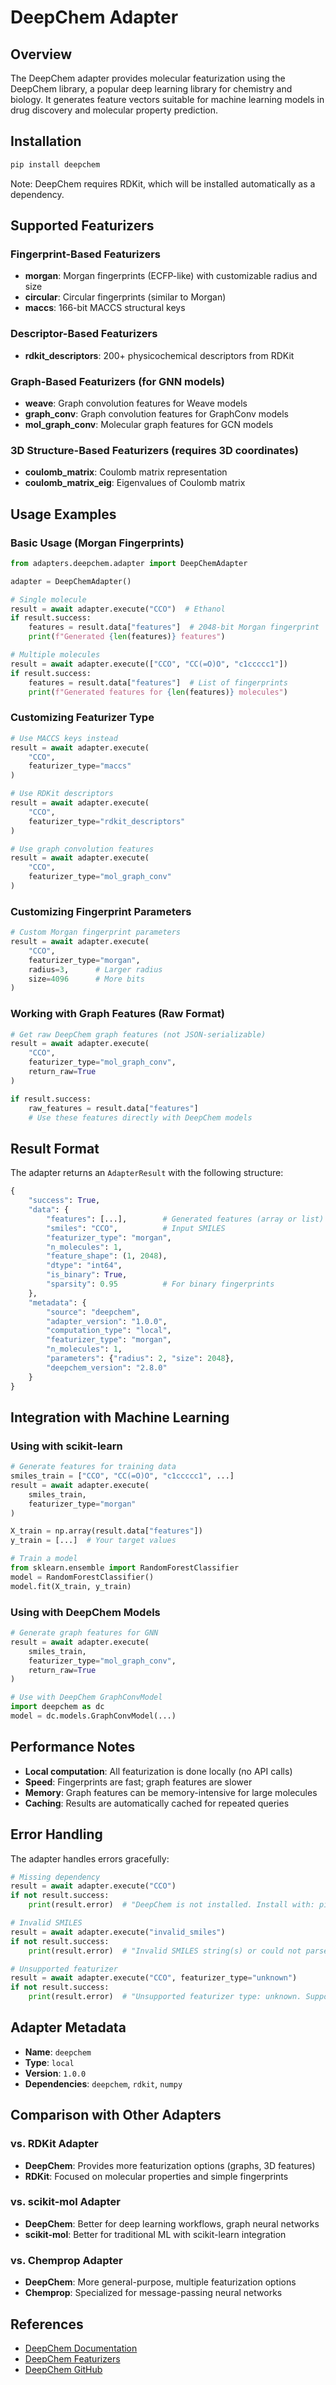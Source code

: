 # DeepChem Adapter

## Overview
The DeepChem adapter provides molecular featurization using the DeepChem library, a popular deep learning library for chemistry and biology. It generates feature vectors suitable for machine learning models in drug discovery and molecular property prediction.

## Installation
```bash
pip install deepchem
```

Note: DeepChem requires RDKit, which will be installed automatically as a dependency.

## Supported Featurizers

### Fingerprint-Based Featurizers
- **morgan**: Morgan fingerprints (ECFP-like) with customizable radius and size
- **circular**: Circular fingerprints (similar to Morgan)
- **maccs**: 166-bit MACCS structural keys

### Descriptor-Based Featurizers
- **rdkit_descriptors**: 200+ physicochemical descriptors from RDKit

### Graph-Based Featurizers (for GNN models)
- **weave**: Graph convolution features for Weave models
- **graph_conv**: Graph convolution features for GraphConv models
- **mol_graph_conv**: Molecular graph features for GCN models

### 3D Structure-Based Featurizers (requires 3D coordinates)
- **coulomb_matrix**: Coulomb matrix representation
- **coulomb_matrix_eig**: Eigenvalues of Coulomb matrix

## Usage Examples

### Basic Usage (Morgan Fingerprints)
```python
from adapters.deepchem.adapter import DeepChemAdapter

adapter = DeepChemAdapter()

# Single molecule
result = await adapter.execute("CCO")  # Ethanol
if result.success:
    features = result.data["features"]  # 2048-bit Morgan fingerprint
    print(f"Generated {len(features)} features")

# Multiple molecules
result = await adapter.execute(["CCO", "CC(=O)O", "c1ccccc1"])
if result.success:
    features = result.data["features"]  # List of fingerprints
    print(f"Generated features for {len(features)} molecules")
```

### Customizing Featurizer Type
```python
# Use MACCS keys instead
result = await adapter.execute(
    "CCO",
    featurizer_type="maccs"
)

# Use RDKit descriptors
result = await adapter.execute(
    "CCO",
    featurizer_type="rdkit_descriptors"
)

# Use graph convolution features
result = await adapter.execute(
    "CCO",
    featurizer_type="mol_graph_conv"
)
```

### Customizing Fingerprint Parameters
```python
# Custom Morgan fingerprint parameters
result = await adapter.execute(
    "CCO",
    featurizer_type="morgan",
    radius=3,      # Larger radius
    size=4096      # More bits
)
```

### Working with Graph Features (Raw Format)
```python
# Get raw DeepChem graph features (not JSON-serializable)
result = await adapter.execute(
    "CCO",
    featurizer_type="mol_graph_conv",
    return_raw=True
)

if result.success:
    raw_features = result.data["features"]
    # Use these features directly with DeepChem models
```

## Result Format

The adapter returns an `AdapterResult` with the following structure:

```python
{
    "success": True,
    "data": {
        "features": [...],        # Generated features (array or list)
        "smiles": "CCO",          # Input SMILES
        "featurizer_type": "morgan",
        "n_molecules": 1,
        "feature_shape": (1, 2048),
        "dtype": "int64",
        "is_binary": True,
        "sparsity": 0.95          # For binary fingerprints
    },
    "metadata": {
        "source": "deepchem",
        "adapter_version": "1.0.0",
        "computation_type": "local",
        "featurizer_type": "morgan",
        "n_molecules": 1,
        "parameters": {"radius": 2, "size": 2048},
        "deepchem_version": "2.8.0"
    }
}
```

## Integration with Machine Learning

### Using with scikit-learn
```python
# Generate features for training data
smiles_train = ["CCO", "CC(=O)O", "c1ccccc1", ...]
result = await adapter.execute(
    smiles_train,
    featurizer_type="morgan"
)

X_train = np.array(result.data["features"])
y_train = [...]  # Your target values

# Train a model
from sklearn.ensemble import RandomForestClassifier
model = RandomForestClassifier()
model.fit(X_train, y_train)
```

### Using with DeepChem Models
```python
# Generate graph features for GNN
result = await adapter.execute(
    smiles_train,
    featurizer_type="mol_graph_conv",
    return_raw=True
)

# Use with DeepChem GraphConvModel
import deepchem as dc
model = dc.models.GraphConvModel(...)
```

## Performance Notes

- **Local computation**: All featurization is done locally (no API calls)
- **Speed**: Fingerprints are fast; graph features are slower
- **Memory**: Graph features can be memory-intensive for large molecules
- **Caching**: Results are automatically cached for repeated queries

## Error Handling

The adapter handles errors gracefully:

```python
# Missing dependency
result = await adapter.execute("CCO")
if not result.success:
    print(result.error)  # "DeepChem is not installed. Install with: pip install deepchem"

# Invalid SMILES
result = await adapter.execute("invalid_smiles")
if not result.success:
    print(result.error)  # "Invalid SMILES string(s) or could not parse with RDKit"

# Unsupported featurizer
result = await adapter.execute("CCO", featurizer_type="unknown")
if not result.success:
    print(result.error)  # "Unsupported featurizer type: unknown. Supported types: [...]"
```

## Adapter Metadata

- **Name**: `deepchem`
- **Type**: `local`
- **Version**: `1.0.0`
- **Dependencies**: `deepchem`, `rdkit`, `numpy`

## Comparison with Other Adapters

### vs. RDKit Adapter
- **DeepChem**: Provides more featurization options (graphs, 3D features)
- **RDKit**: Focused on molecular properties and simple fingerprints

### vs. scikit-mol Adapter
- **DeepChem**: Better for deep learning workflows, graph neural networks
- **scikit-mol**: Better for traditional ML with scikit-learn integration

### vs. Chemprop Adapter
- **DeepChem**: More general-purpose, multiple featurization options
- **Chemprop**: Specialized for message-passing neural networks

## References

- [DeepChem Documentation](https://deepchem.readthedocs.io/)
- [DeepChem Featurizers](https://deepchem.readthedocs.io/en/latest/api_reference/featurizers.html)
- [DeepChem GitHub](https://github.com/deepchem/deepchem)
